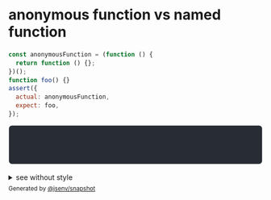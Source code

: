 # anonymous function vs named function

```js
const anonymousFunction = (function () {
  return function () {};
})();
function foo() {}
assert({
  actual: anonymousFunction,
  expect: foo,
});
```

![img](throw.svg)

<details>
  <summary>see without style</summary>

```console
AssertionError: actual and expect are different

actual: function () { [source code] }
expect: function foo () { [source code] }
```

</details>


<sub>
  Generated by <a href="https://github.com/jsenv/core/tree/main/packages/independent/snapshot">@jsenv/snapshot</a>
</sub>